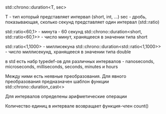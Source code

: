 
std::chrono::duration<T, sec>

T - тип который представляет интервал (short, int, ...)
sec -  дробь, показывающая, сколько секунд представляет один интервал (std::ratio)

std::ratio<60,1> - минута - 60 секунд
std::chrono::duration<short, std::ratio<60,1>> - число минут, хранящееся в значении типа short

std::ratio<1,1000> - миллисекуна
std::chrono::duration<std::ratio<1,1000>> - число миллисекунд, хранящееся в значении типа double

в std есть набр typedef-ов для различных интервалов - 
nanoseconds, microseconds, milliseconds, seconds, minutes и hours

Между ними есть неявные преобразования. Для явного преобразования
предназначен шаблон функции std::chrono::duration_cast<>

Для интервалов определены арифметические операции

Количество единиц в интервале возвращает функция-член count()